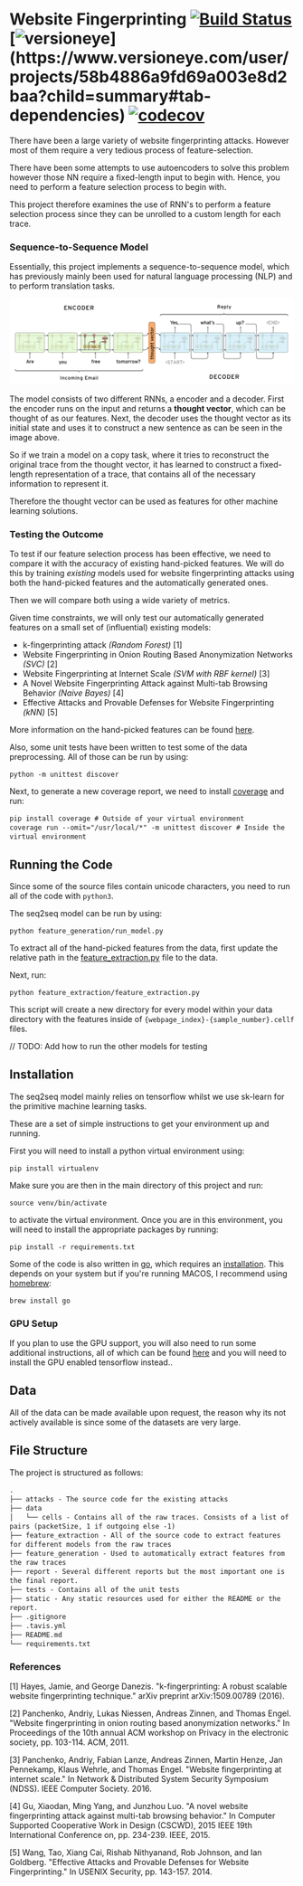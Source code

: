 # Website Fingerprinting [![Build Status](https://travis-ci.com/AxelGoetz/website-fingerprinting.svg?token=MDrK2H5qtb5x5ygwhAzr&branch=master)](https://travis-ci.com/AxelGoetz/website-fingerprinting) [![versioneye](https://www.versioneye.com/user/projects/58b4886a9fd69a003e8d2baa/badge.svg?)](https://www.versioneye.com/user/projects/58b4886a9fd69a003e8d2baa?child=summary#tab-dependencies) [![codecov](https://codecov.io/gh/AxelGoetz/website-fingerprinting/branch/master/graph/badge.svg?token=VhWKyahGjG)](https://codecov.io/gh/AxelGoetz/website-fingerprinting)

There have been a large variety of website fingerprinting attacks.
However most of them require a very tedious process of feature-selection.

There have been some attempts to use autoencoders to solve this problem however those NN require a fixed-length input to begin with.
Hence, you need to perform a feature selection process to begin with.

This project therefore examines the use of RNN's to perform a feature selection process since they can be unrolled to a custom length for each trace.

### Sequence-to-Sequence Model

Essentially, this project implements a sequence-to-sequence model, which has previously mainly been used for natural language processing (NLP) and to perform translation tasks.

![Sequence-to-sequence model image](./static/images/seq2seq.png)

The model consists of two different RNNs, a encoder and a decoder.
First the encoder runs on the input and returns a **thought vector**, which can be thought of as our features.
Next, the decoder uses the thought vector as its initial state and uses it to construct a new sentence as can be seen in the image above.

So if we train a model on a copy task, where it tries to reconstruct the original trace from the thought vector, it has learned to construct a fixed-length representation of a trace, that contains all of the necessary information to represent it.

Therefore the thought vector can be used as features for other machine learning solutions.

### Testing the Outcome

To test if our feature selection process has been effective, we need to compare it with the accuracy of existing hand-picked features.
We will do this by training *existing* models used for website fingerprinting attacks using both the hand-picked features and the automatically generated ones.

Then we will compare both using a wide variety of metrics.

Given time constraints, we will only test our automatically generated features on a small set of (influential) existing models:
- k-fingerprinting attack *(Random Forest)* [1]
- Website Fingerprinting in Onion Routing Based Anonymization Networks *(SVC)* [2]
- Website Fingerprinting at Internet Scale *(SVM with RBF kernel)* [3]
- A Novel Website Fingerprinting Attack against Multi-tab Browsing Behavior *(Naive Bayes)* [4]
- Effective Attacks and Provable Defenses for Website Fingerprinting *(kNN)* [5]

More information on the hand-picked features can be found [here](./feature_extraction/features.md).

Also, some unit tests have been written to test some of the data preprocessing.
All of those can be run by using:

```
python -m unittest discover
```

Next, to generate a new coverage report, we need to install [coverage](https://coverage.readthedocs.io/en/coverage-4.3.4/) and run:
```
pip install coverage # Outside of your virtual environment
coverage run --omit="/usr/local/*" -m unittest discover # Inside the virtual environment
```

## Running the Code
Since some of the source files contain unicode characters, you need to run all of the code with `python3`.

The seq2seq model can be run by using:
```
python feature_generation/run_model.py
```

To extract all of the hand-picked features from the data, first update the relative path in the [feature_extraction.py](./feature_extraction/feature_extraction.py) file to the data.

Next, run:
```
python feature_extraction/feature_extraction.py
```

This script will create a new directory for every model within your data directory with the features inside of `{webpage_index}-{sample_number}.cellf` files.

// TODO: Add how to run the other models for testing

## Installation

The seq2seq model mainly relies on tensorflow whilst we use sk-learn for the primitive machine learning tasks.

These are a set of simple instructions to get your environment up and running.

First you will need to install a python virtual environment using:
```
pip install virtualenv
```

Make sure you are then in the main directory of this project and run:
```
source venv/bin/activate
```
to activate the virtual environment. Once you are in this environment, you will need to install the appropriate packages by running:
```
pip install -r requirements.txt
```

Some of the code is also written in [go](https://golang.org/), which requires an [installation](https://golang.org/doc/install).
This depends on your system but if you're running MACOS, I recommend using [homebrew](https://brew.sh/):
```
brew install go
```

### GPU Setup

If you plan to use the GPU support, you will also need to run some additional instructions, all of which can be found [here](https://github.com/tensorflow/tensorflow/blob/master/tensorflow/g3doc/get_started/os_setup.md#test-the-tensorflow-installation) and you will need to install the GPU enabled tensorflow instead..


## Data
All of the data can be made available upon request, the reason why its not actively available is since some of the datasets are very large.

## File Structure
The project is structured as follows:
```
.
├── attacks - The source code for the existing attacks
├── data
│   └── cells - Contains all of the raw traces. Consists of a list of pairs (packetSize, 1 if outgoing else -1)
├── feature_extraction - All of the source code to extract features for different models from the raw traces
├── feature_generation - Used to automatically extract features from the raw traces
├── report - Several different reports but the most important one is the final report.
├── tests - Contains all of the unit tests
├── static - Any static resources used for either the README or the report.
├── .gitignore
├── .tavis.yml
├── README.md
└── requirements.txt
```

### References
[1] Hayes, Jamie, and George Danezis. "k-fingerprinting: A robust scalable website fingerprinting technique." arXiv preprint arXiv:1509.00789 (2016).

[2] Panchenko, Andriy, Lukas Niessen, Andreas Zinnen, and Thomas Engel. "Website fingerprinting in onion routing based anonymization networks." In Proceedings of the 10th annual ACM workshop on Privacy in the electronic society, pp. 103-114. ACM, 2011.

[3] Panchenko, Andriy, Fabian Lanze, Andreas Zinnen, Martin Henze, Jan Pennekamp, Klaus Wehrle, and Thomas Engel. "Website fingerprinting at internet scale." In Network & Distributed System Security Symposium (NDSS). IEEE Computer Society. 2016.

[4] Gu, Xiaodan, Ming Yang, and Junzhou Luo. "A novel website fingerprinting attack against multi-tab browsing behavior." In Computer Supported Cooperative Work in Design (CSCWD), 2015 IEEE 19th International Conference on, pp. 234-239. IEEE, 2015.

[5] Wang, Tao, Xiang Cai, Rishab Nithyanand, Rob Johnson, and Ian Goldberg. "Effective Attacks and Provable Defenses for Website Fingerprinting." In USENIX Security, pp. 143-157. 2014.
